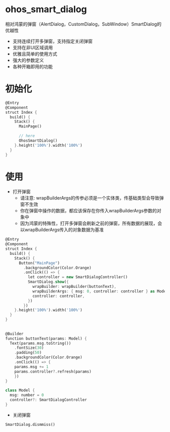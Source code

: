 # ohos_smart_dialog
相对鸿蒙的弹窗（AlertDialog，CustomDialog，SubWindow）SmartDialog的优越性
- 支持连续打开多弹窗，支持指定关闭弹窗
- 支持在非UI区域调用
- 优雅且简单的使用方式
- 强大的参数定义
- 各种开箱即用的功能
# 初始化

```dart
@Entry  
@Component  
struct Index {    
  build() {  
    Stack() {  
      MainPage()  
  
      // here  
      OhosSmartDialog()  
    }.height('100%').width('100%')  
  }  
}
```
# 使用
- 打开弹窗
    - 请注意: wrapBuilderArgs的传参必须是一个实体类，传基础类型会导致弹窗不生效
    - 你在弹窗中操作的数据，都应该保存在你传入wrapBuilderArgs参数的对象中
    - 因为鸿蒙的特殊性，打开多弹窗会刷新之前的弹窗，所有数据的展现，会以wrapBuilderArgs传入的对象数据为基准
```dart
@Entry  
@Component  
struct Index {  
  build() {  
    Stack() {  
      Button("MainPage")  
        .backgroundColor(Color.Orange)  
        .onClick(() => {  
          let controller = new SmartDialogController()  
          SmartDialog.show({  
            wrapBuilder: wrapBuilder(buttonText),  
            wrapBuilderArgs: { msg: 0, controller: controller } as Model,  
            controller: controller,  
          })  
        })  
    }.height('100%').width('100%')  
  }  
}
  
  
@Builder  
function buttonText(params: Model) {  
  Text(params.msg.toString())  
	.fontSize(30)  
	.padding(50)
    .backgroundColor(Color.Orange)  
    .onClick(() => {  
	params.msg += 1  
	params.controller?.refresh(params)
    })  
}  
  
class Model {  
  msg: number = 0  
  controller?: SmartDialogController  
}
```
- 关闭弹窗
```dsart
SmartDialog.dismmiss()
```
